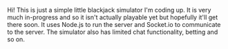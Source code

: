 Hi! This is just a simple little blackjack simulator I'm coding up. It is very much in-progress and so it isn't actually playable yet but hopefully it'll get there soon.
It uses Node.js to run the server and Socket.io to communicate to the server. The simulator also has limited chat functionality, betting and so on.
